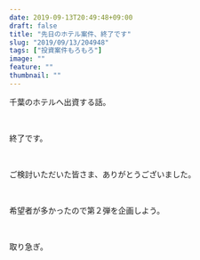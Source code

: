```yaml
---
date: 2019-09-13T20:49:48+09:00
draft: false
title: "先日のホテル案件、終了です"
slug: "2019/09/13/204948"
tags: ["投資案件もろもろ"]
image: ""
feature: ""
thumbnail: ""
---
```

<p>千葉のホテルへ出資する話。</p><p> </p><p>終了です。</p><p> </p><p>ご検討いただいた皆さま、ありがとうございました。</p><p> </p><p>希望者が多かったので第２弾を企画しよう。</p><p> </p><p>取り急ぎ。</p>

